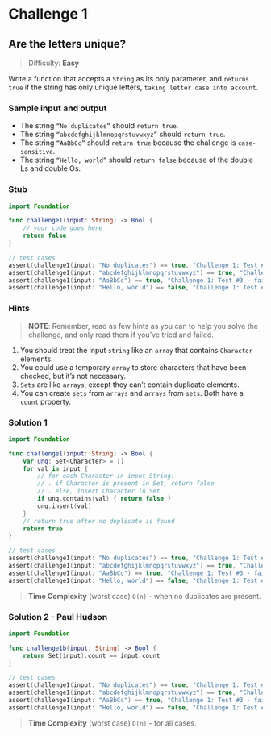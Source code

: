 # Challenge 1

## Are the letters unique?

> Difficulty: **Easy**

Write a function that accepts a `String` as its only parameter, and `returns true` if the string has only unique letters, `taking letter case into account`.

### Sample input and output

- The string `“No duplicates”` should `return true`.
- The string `“abcdefghijklmnopqrstuvwxyz”` should `return true`.
- The string `“AaBbCc”` should `return true` because the challenge is `case-sensitive`.
- The string `“Hello, world”` should `return false` because of the double Ls and double Os.

### Stub

``` swift
import Foundation

func challenge1(input: String) -> Bool { 
    // your code goes here
    return false
}

// test cases
assert(challenge1(input: "No duplicates") == true, "Challenge 1: Test #1 - failed")
assert(challenge1(input: "abcdefghijklmnopqrstuvwxyz") == true, "Challenge 1: Test #2 - failed")
assert(challenge1(input: "AaBbCc") == true, "Challenge 1: Test #3 - failed")
assert(challenge1(input: "Hello, world") == false, "Challenge 1: Test #4 - failed")
```

### Hints

> **NOTE**: Remember, read as few hints as you can to help you solve the challenge, and only read them if you’ve tried and failed.

1. You should treat the input `string` like an `array` that contains `Character` elements.
2. You could use a temporary `array` to store characters that have been checked, but it’s not necessary.
3. `Sets` are like `arrays`, except they can’t contain duplicate elements.
4. You can create `sets` from `arrays` and `arrays` from `sets`. Both have a `count` property.

### Solution 1

``` swift
import Foundation

func challenge1(input: String) -> Bool { 
    var unq: Set<Character> = []
    for val in input { 
        // for each Character in input String:
        // . if Character is present in Set, return false
        // . else, insert Character in Set
        if unq.contains(val) { return false }
        unq.insert(val)
    }
    // return true after no duplicate is found
    return true
}

// test cases
assert(challenge1(input: "No duplicates") == true, "Challenge 1: Test #1 - failed")
assert(challenge1(input: "abcdefghijklmnopqrstuvwxyz") == true, "Challenge 1: Test #2 - failed")
assert(challenge1(input: "AaBbCc") == true, "Challenge 1: Test #3 - failed")
assert(challenge1(input: "Hello, world") == false, "Challenge 1: Test #4 - failed")
```

> **Time Complexity** (worst case) `O(n)` - when no duplicates are present.

### Solution 2 - Paul Hudson

``` swift
import Foundation

func challenge1b(input: String) -> Bool {
    return Set(input).count == input.count
}

// test cases
assert(challenge1(input: "No duplicates") == true, "Challenge 1: Test #1 - failed")
assert(challenge1(input: "abcdefghijklmnopqrstuvwxyz") == true, "Challenge 1: Test #2 - failed")
assert(challenge1(input: "AaBbCc") == true, "Challenge 1: Test #3 - failed")
assert(challenge1(input: "Hello, world") == false, "Challenge 1: Test #4 - failed")
```

> **Time Complexity** (worst case) `O(n)` - for all cases.
